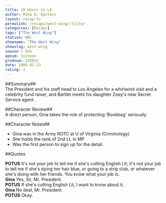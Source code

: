 ```yaml
---
title: 20 Hours in LA
author: Mika A. Epstein
layout: recap-tv
permalink: /recaps/west-wing/:title/
categories: [Recaps]
tags: ["The West Wing"]
station: NBC  
showname: "The West Wing"
showslug: west-wing  
season : One  
epnum: Sixteen  
prodnum: 225915  
date: 2000-02-23
rating: 3  
---
```


##Summary##  
The President and his staff head to Los Angeles for a whirlwind visit and a celebrity fund raiser, and Bartlet meets his daughter Zoey's new Secret Service agent.

##Character Review##  
A direct person, Gina takes the role of protecting &#8216;Bookbag' seriously.

##Character Notes##  
* Gina was in the Army ROTC at U of Virginia (Criminology)  
* She holds the rank of 2nd Lt. in MP  
* Was the first person to sign up for the detail.

##Quotes

**POTUS** It's not your job to tell me if she's cutting English Lit; it's not your job to tell me if she's dying her hair blue, or going to a strip club, or whatever she's doing with her friends. You know what your job is.  
**Gina** Yes, Sir, Mr. President.  
**POTUS** If she's cutting English Lit, I want to know about it.  
**Gina** No deal, Mr. President.  
**POTUS** Okay.